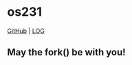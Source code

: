 # os231

[GitHub](https://github.com/sdnbhd/os231/) | [LOG](TXT/mylog.txt)

## May the fork() be with you!
